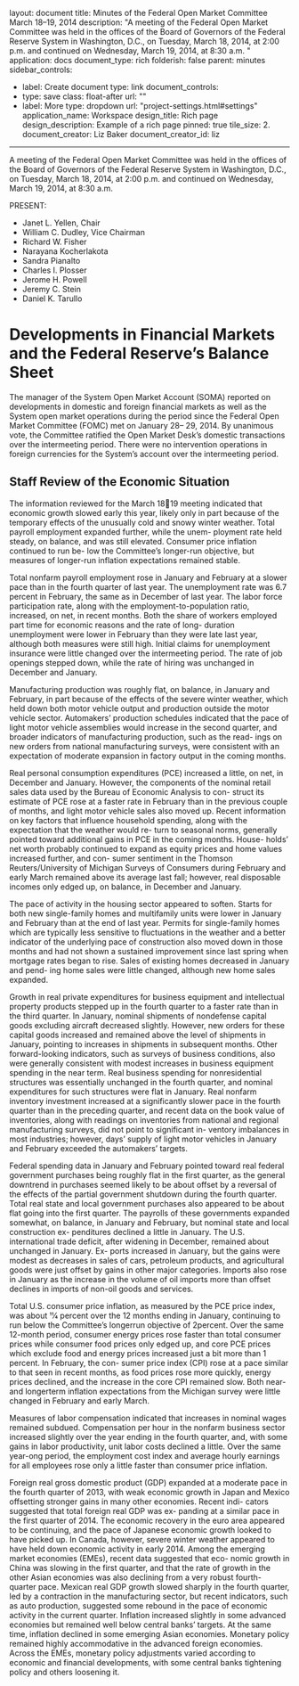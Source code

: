 layout: document
title: Minutes of the Federal Open Market Committee March 18–19, 2014
description: "A meeting of the Federal Open Market Committee was held in the offices of the Board of Governors of the 
Federal Reserve System in Washington, D.C., on Tuesday, March 18, 2014, at 2:00 p.m. and continued on Wednesday, March 19, 2014, at 8:30 a.m. "
application: docs
document_type: rich
folderish: false
parent: minutes
sidebar_controls:
  - label: Create document
    type: link
document_controls:
  - type: save
    class: float-after
    url: ""
  - label: More
    type: dropdown
    url: "project-settings.html#settings"
application_name: Workspace
design_title: Rich page
design_description: Example of a rich page
pinned: true
tile_size: 2.
document_creator: Liz Baker
document_creator_id: liz
---

A meeting of the Federal Open Market Committee was held in the offices of the Board of Governors of the Federal Reserve System in Washington, D.C., on Tuesday, March 18, 2014, at 2:00 p.m. and continued on Wednesday, March 19, 2014, at 8:30 a.m. 

PRESENT: 
- Janet L. Yellen, Chair 
- William C. Dudley, Vice Chairman 
- Richard W. Fisher 
- Narayana Kocherlakota 
- Sandra Pianalto 
- Charles I. Plosser 
- Jerome H. Powell 
- Jeremy C. Stein 
- Daniel K. Tarullo 

# Developments in Financial Markets and the Federal Reserve’s Balance Sheet
The manager of the System Open Market Account (SOMA) reported on developments in domestic and foreign financial markets as well as the System open market operations during the period since the Federal Open Market Committee (FOMC) met on January 28– 29, 2014. By unanimous vote, the Committee ratified the Open Market Desk’s domestic transactions over the intermeeting period. There were no intervention operations in foreign currencies for the System’s account over the intermeeting period.

## Staff Review of the Economic Situation
The information reviewed for the March 1819 meeting indicated that economic growth slowed early this year, likely only in part because of the temporary effects of the unusually cold and snowy winter weather. Total payroll employment expanded further, while the unem- ployment rate held steady, on balance, and was still elevated. Consumer price inflation continued to run be- low the Committee’s longer-run objective, but measures of longer-run inflation expectations remained stable.

Total nonfarm payroll employment rose in January and February at a slower pace than in the fourth quarter of last year. The unemployment rate was 6.7 percent in February, the same as in December of last year. The labor force participation rate, along with the employment-to-population ratio, increased, on net, in recent months. Both the share of workers employed part time for economic reasons and the rate of long- duration unemployment were lower in February than they were late last year, although both measures were still high. Initial claims for unemployment insurance were little changed over the intermeeting period. The rate of job openings stepped down, while the rate of hiring was unchanged in December and January.

Manufacturing production was roughly flat, on balance, in January and February, in part because of the effects of the severe winter weather, which held down both motor vehicle output and production outside the motor vehicle sector. Automakers’ production schedules indicated that the pace of light motor vehicle assemblies would increase in the second quarter, and broader indicators of manufacturing production, such as the read- ings on new orders from national manufacturing surveys, were consistent with an expectation of moderate expansion in factory output in the coming months.

Real personal consumption expenditures (PCE) increased a little, on net, in December and January. However, the components of the nominal retail sales data used by the Bureau of Economic Analysis to con- struct its estimate of PCE rose at a faster rate in February than in the previous couple of months, and light motor vehicle sales also moved up. Recent information on key factors that influence household spending, along with the expectation that the weather would re- turn to seasonal norms, generally pointed toward additional gains in PCE in the coming months. House- holds’ net worth probably continued to expand as equity prices and home values increased further, and con- sumer sentiment in the Thomson Reuters/University of Michigan Surveys of Consumers during February and early March remained above its average last fall; however, real disposable incomes only edged up, on balance, in December and January.

The pace of activity in the housing sector appeared to soften. Starts for both new single-family homes and multifamily units were lower in January and February than at the end of last year. Permits for single-family homes which are typically less sensitive to fluctuations in the weather and a better indicator of the underlying pace of construction also moved down in those months and had not shown a sustained improvement since last spring when mortgage rates began to rise. Sales of existing homes decreased in January and pend- ing home sales were little changed, although new home sales expanded.

Growth in real private expenditures for business equipment and intellectual property products stepped up in the fourth quarter to a faster rate than in the third quarter. In January, nominal shipments of nondefense capital goods excluding aircraft decreased slightly. However, new orders for these capital goods increased and remained above the level of shipments in January, pointing to increases in shipments in subsequent months. Other forward-looking indicators, such as surveys of business conditions, also were generally consistent with modest increases in business equipment spending in the near term. Real business spending for nonresidential structures was essentially unchanged in the fourth quarter, and nominal expenditures for such structures were flat in January. Real nonfarm inventory investment increased at a significantly slower pace in the fourth quarter than in the preceding quarter, and recent data on the book value of inventories, along with readings on inventories from national and regional manufacturing surveys, did not point to significant in- ventory imbalances in most industries; however, days’ supply of light motor vehicles in January and February exceeded the automakers’ targets.

Federal spending data in January and February pointed toward real federal government purchases being roughly flat in the first quarter, as the general downtrend in purchases seemed likely to be about offset by a reversal of the effects of the partial government shutdown during the fourth quarter. Total real state and local government purchases also appeared to be about flat going into the first quarter. The payrolls of these governments expanded somewhat, on balance, in January and February, but nominal state and local construction ex- penditures declined a little in January.
The U.S. international trade deficit, after widening in December, remained about unchanged in January. Ex- ports increased in January, but the gains were modest as decreases in sales of cars, petroleum products, and agricultural goods were just offset by gains in other major categories. Imports also rose in January as the increase in the volume of oil imports more than offset declines in imports of non-oil goods and services.

Total U.S. consumer price inflation, as measured by the PCE price index, was about 11⁄4 percent over the 12 months ending in January, continuing to run below the Committee’s longerrun objective of 2percent. Over the same 12-month period, consumer energy prices rose faster than total consumer prices while consumer food prices only edged up, and core PCE prices which exclude food and energy prices increased just a bit more than 1 percent. In February, the con- sumer price index (CPI) rose at a pace similar to that seen in recent months, as food prices rose more quickly, energy prices declined, and the increase in the core CPI remained slow. Both near- and longerterm inflation expectations from the Michigan survey were little changed in February and early March.

Measures of labor compensation indicated that increases in nominal wages remained subdued. Compensation per hour in the nonfarm business sector increased slightly over the year ending in the fourth quarter, and, with some gains in labor productivity, unit labor costs declined a little. Over the same year-ong period, the employment cost index and average hourly earnings for all employees rose only a little faster than consumer price inflation.

Foreign real gross domestic product (GDP) expanded at a moderate pace in the fourth quarter of 2013, with weak economic growth in Japan and Mexico offsetting stronger gains in many other economies. Recent indi- cators suggested that total foreign real GDP was ex- panding at a similar pace in the first quarter of 2014. The economic recovery in the euro area appeared to be continuing, and the pace of Japanese economic growth looked to have picked up. In Canada, however, severe winter weather appeared to have held down economic activity in early 2014. Among the emerging market economies (EMEs), recent data suggested that eco- nomic growth in China was slowing in the first quarter, and that the rate of growth in the other Asian economies was also declining from a very robust fourth- quarter pace. Mexican real GDP growth slowed sharply in the fourth quarter, led by a contraction in the manufacturing sector, but recent indicators, such as auto production, suggested some rebound in the pace of economic activity in the current quarter. Inflation increased slightly in some advanced economies but remained well below central banks’ targets. At the same time, inflation declined in some emerging Asian economies. Monetary policy remained highly accommodative in the advanced foreign economies. Across the EMEs, monetary policy adjustments varied according to economic and financial developments, with some central banks tightening policy and others loosening it.

